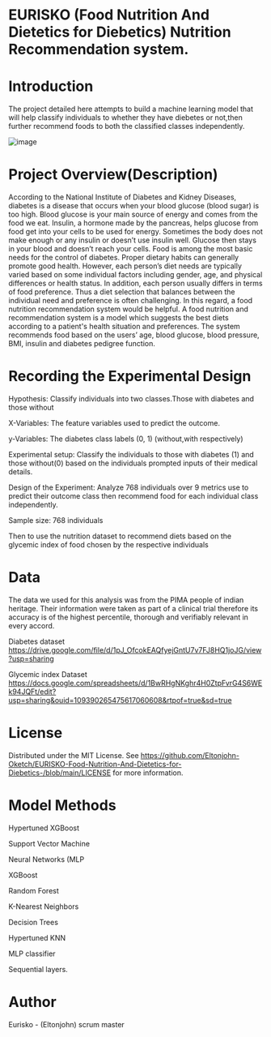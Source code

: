 # EURISKO (Food Nutrition And Dietetics for Diebetics) Nutrition Recommendation system.

# Introduction

The project detailed here attempts to build a machine learning model that will help classify individuals to whether they have diebetes or not,then further recommend foods to both the classified classes independently.

![image](https://user-images.githubusercontent.com/98347891/177379136-4407d490-24c1-4404-a234-e4fd9a0b1f63.png)

# Project Overview(Description)

According to the National Institute of Diabetes and Kidney Diseases, diabetes is a disease that occurs when your blood glucose (blood sugar) is too high. Blood glucose is your main source of energy and comes from the food we eat. Insulin, a hormone made by the pancreas, helps glucose from food get into your cells to be used for energy. Sometimes the body does not make enough or any insulin or doesn’t use insulin well. Glucose then stays in your blood and doesn’t reach your cells. Food is among the most basic needs for the control of diabetes. Proper dietary habits can generally promote good health. However, each person’s diet needs are typically varied based on some individual factors including gender, age, and physical differences or health status. In addition, each person usually differs in terms of food preference. Thus a diet selection that balances between the individual need and preference is often challenging.
In this regard, a food nutrition recommendation system would be helpful. A food nutrition and recommendation system is a model which suggests the best diets according to a patient's health situation and preferences. The system recommends food based on the users’ age, blood glucose, blood pressure, BMI, insulin and  diabetes pedigree function. 

# Recording the Experimental Design

Hypothesis: Classify individuals into two classes.Those with diabetes and those without

X-Variables: The feature variables used to predict the outcome.

y-Variables: The diabetes class labels (0, 1) (without,with respectively)

Experimental setup: Classify the individuals to those with diabetes (1) and those without(0) based on the individuals prompted inputs of their medical details.

Design of the Experiment: Analyze 768 individuals over 9 metrics use to predict their outcome class then recommend food for each individual class independently.

Sample size: 768 individuals

Then to use the nutrition dataset to recommend diets based on the glycemic index of food chosen by the respective individuals


# Data

The data we used for this analysis was from the PIMA people of indian heritage. Their information were taken as part of a clinical trial therefore its accuracy is of the highest percentile, thorough and verifiably relevant in every accord.

Diabetes dataset
https://drive.google.com/file/d/1pJ_OfcokEAQfyejGntU7v7FJ8HQ1joJG/view?usp=sharing

Glycemic index Dataset
https://docs.google.com/spreadsheets/d/1BwRHgNKghr4H0ZtpFvrG4S6WEk94JQFt/edit?usp=sharing&ouid=109390265475617060608&rtpof=true&sd=true

# License

Distributed under the MIT License. See https://github.com/Eltonjohn-Oketch/EURISKO-Food-Nutrition-And-Dietetics-for-Diebetics-/blob/main/LICENSE for more information.

# Model Methods

Hypertuned XGBoost

Support Vector Machine

Neural Networks (MLP

XGBoost

Random Forest

K-Nearest Neighbors

Decision Trees

Hypertuned KNN

MLP classifier

Sequential layers.

# Author

Eurisko - (Eltonjohn) scrum master 




